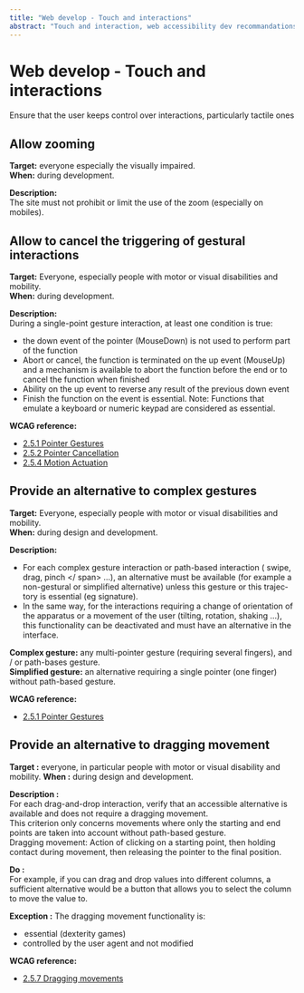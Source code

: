 ```yaml
---
title: "Web develop - Touch and interactions"
abstract: "Touch and interaction, web accessibility dev recommandations"
---
```


# Web develop - Touch and interactions

<p class="lead">Ensure that the user keeps control over interactions, particularly tactile ones</p>




## Allow zooming

**Target:** everyone especially the visually impaired.  
**When:** during development.

**Description:**  
The site must not prohibit or limit the use of the zoom (especially on mobiles).





## Allow to cancel the triggering of gestural interactions
 
**Target:** Everyone, especially people with motor or visual disabilities and mobility.  
**When:** during development.

**Description:**  
During a single-point gesture interaction, at least one condition is true:
- the down event of the pointer (MouseDown) is not used to perform part of the function
- Abort or cancel, the function is terminated on the up event (MouseUp) and a mechanism is available to abort the function before the end or to cancel the function when finished
- Ability on the up event to reverse any result of the previous down event
- Finish the function on the event is essential. Note: Functions that emulate a keyboard or numeric keypad are considered as essential.

**<abbr>WCAG</abbr> reference:**  
- <a href="https://www.w3.org/TR/WCAG22/#pointer-gestures">2.5.1 Pointer Gestures</a>
- <a href="https://www.w3.org/TR/WCAG22/#pointer-cancellation">2.5.2 Pointer Cancellation</a>
- <a href="https://www.w3.org/TR/WCAG22/#motion-actuation">2.5.4 Motion Actuation</a>




## Provide an alternative to complex gestures

**Target:** Everyone, especially people with motor or visual disabilities and mobility.  
**When:** during design and development.

**Description:**  
- For each complex gesture interaction or path-based interaction (<span lang = "en"> swipe, drag, pinch </ span> ...), an alternative must be available (for example a non-gestural or simplified alternative) unless this gesture or this trajectory is essential (eg signature).
- In the same way, for the interactions requiring a change of orientation of the apparatus or a movement of the user (tilting, rotation, shaking ...), this functionality can be deactivated and must have an alternative in the interface.

**Complex gesture:** any multi-pointer gesture (requiring several fingers), and / or path-bases gesture.  
**Simplified gesture:** an alternative requiring a single pointer (one finger) without path-based gesture.

**<abbr>WCAG</abbr> reference:**  
- <a href="https://www.w3.org/TR/WCAG22/#pointer-gestures">2.5.1 Pointer Gestures</a>


## Provide an alternative to dragging movement 

**Target&nbsp;:** everyone, in particular people with motor or visual disability and mobility. 
**When&nbsp;:** during design and development.

**Description&nbsp;:**  
For each drag-and-drop interaction, verify that an accessible alternative is available and does not require a dragging movement.  
This criterion only concerns movements where only the starting and end points are taken into account without path-based gesture.  
Dragging movement: Action of clicking on a starting point, then holding contact during movement, then releasing the pointer to the final position. 

**Do&nbsp;:**  
For example, if you can drag and drop values into different columns, a sufficient alternative would be a button that allows you to select the column to move the value to.  

**Exception&nbsp;:** 
The dragging movement functionality is: 
-  essential (dexterity games) 
- controlled by the user agent and not modified 

**<abbr>WCAG</abbr> reference:**  
- <a href="https://www.w3.org/WAI/WCAG22/Understanding/dragging-movements">2.5.7 Dragging movements</a>
